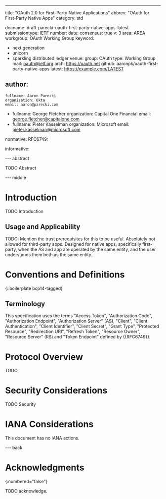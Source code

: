 ---
title: "OAuth 2.0 for First-Party Native Applications"
abbrev: "OAuth for First-Party Native Apps"
category: std

docname: draft-parecki-oauth-first-party-native-apps-latest
submissiontype: IETF
number:
date:
consensus: true
v: 3
area: AREA
workgroup: OAuth Working Group
keyword:
 - next generation
 - unicorn
 - sparkling distributed ledger
venue:
  group: OAuth
  type: Working Group
  mail: oauth@ietf.org
  arch: https://oauth.net
  github: aaronpk/oauth-first-party-native-apps
  latest: https://example.com/LATEST

author:
 -
    fullname: Aaron Parecki
    organization: Okta
    email: aaron@parecki.com
 -  fullname: George Fletcher
    organization: Capital One Financial
    email: george.fletcher@capitalone.com
 -  fullname: Pieter Kasselman
    organization: Microsoft
    email: pieter.kasselman@microsoft.com

normative:
  RFC6749:

informative:


--- abstract

TODO Abstract


--- middle

# Introduction

TODO Introduction


## Usage and Applicability

TODO: Mention the trust prerequisites for this to be useful. Absolutely not allowed for third-party apps. Designed for native apps, specifically first-party, when the AS and app are operated by the same entity, and the user understands them both as the same entity...


# Conventions and Definitions

{::boilerplate bcp14-tagged}

## Terminology

This specification uses the terms "Access Token", "Authorization Code",
"Authorization Endpoint", "Authorization Server" (AS), "Client", "Client Authentication",
"Client Identifier", "Client Secret", "Grant Type", "Protected Resource",
"Redirection URI", "Refresh Token", "Resource Owner", "Resource Server" (RS)
and "Token Endpoint" defined by {{RFC6749}}.

# Protocol Overview

TODO 


# Security Considerations

TODO Security


# IANA Considerations

This document has no IANA actions.


--- back

# Acknowledgments
{:numbered="false"}

TODO acknowledge.

